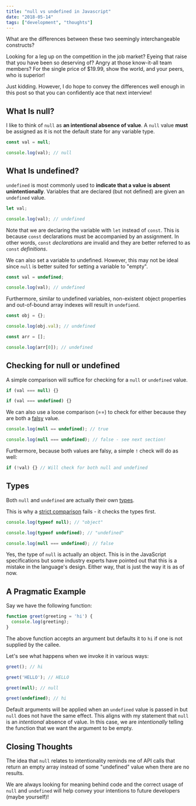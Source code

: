 ```yaml
---
title: "null vs undefined in Javascript"
date: "2018-05-14"
tags: ["development", "thoughts"]
---
```


What are the differences between these two seemingly interchangeable constructs?

Looking for a leg up on the competition in the job market? Eyeing that raise that you have been so deserving of? Angry at those know-it-all team members? For the single price of $19.99, show the world, and your peers, who is superior!

Just kidding. However, I do hope to convey the differences well enough in this post so that you can confidently ace that next interview!

## What Is null?

I like to think of `null` as **an intentional absence of value**. A `null` value **must** be assigned as it is not the default state for any variable type.

```js
const val = null;

console.log(val); // null
```

## What Is undefined?

`undefined` is most commonly used to **indicate that a value is absent unintentionally**. Variables that are declared (but not defined) are given an `undefined` value.

```js
let val;

console.log(val); // undefined
```

Note that we are declaring the variable with `let` instead of `const`. This is because `const` declarations must be accompanied by an assignment. In other words, `const` *declarations* are invalid and they are better referred to as `const` *definitions*.

We can also set a variable to undefined. However, this may not be ideal since `null` is better suited for setting a variable to "empty".

```js
const val = undefined;

console.log(val); // undefined
```

Furthermore, similar to undefined variables, non-existent object properties and out-of-bound array indexes will result in `undefiend`.

```js
const obj = {};

console.log(obj.val); // undefined

const arr = [];

console.log(arr[0]); // undefined
```

## Checking for null or undefined

A simple comparison will suffice for checking for a `null` or `undefined` value.

```js
if (val === null) {}

if (val === undefined) {}
```

We can also use a loose comparison (==) to check for either because they are both a [falsy](https://developer.mozilla.org/en-US/docs/Glossary/Falsy) value.

```js
console.log(null == undefined); // true

console.log(null === undefined); // false - see next section!
```

Furthermore, because both values are falsy, a simple `!` check will do as well:

```js
if (!val) {} // Will check for both null and undefined
```

## Types

Both `null` and `undefined` are actually their own [types](https://developer.mozilla.org/en-US/docs/Glossary/Primitive).

This is why a [strict comparison](https://developer.mozilla.org/en-US/docs/Web/JavaScript/Reference/Operators/Comparison_Operators) fails - it checks the types first.

```js
console.log(typeof null); // "object"

console.log(typeof undefined); // "undefined"

console.log(null === undefined); // false
```

Yes, the type of `null` is actually an object. This is in the JavaScript specifications but some industry experts have pointed out that this is a mistake in the language's design. Either way, that is just the way it is as of now.

## A Pragmatic Example

Say we have the following function:

```js
function greet(greeting = 'hi') {
  console.log(greeting);
}
```

The above function accepts an argument but defaults it to `hi` if one is not supplied by the callee.

Let's see what happens when we invoke it in various ways:

```js
greet(); // hi

greet('HELLO'); // HELLO

greet(null); // null

greet(undefined); // hi
```

Default arguments will be applied when an `undefined` value is passed in but `null` does not have the same effect. This aligns with my statement that `null` is an *intentional* absence of value. In this case, we are *intentionally* telling the function that we want the argument to be empty.

## Closing Thoughts

The idea that `null` relates to intentionality reminds me of API calls that return an empty array instead of some "undefined" value when there are no results.

We are always looking for meaning behind code and the correct usage of `null` and `undefined` will help convey your intentions to future developers (maybe yourself)!
